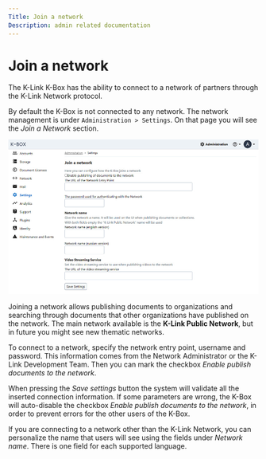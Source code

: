 ```yaml
---
Title: Join a network
Description: admin related documentation
---
```

# Join a network

The K-Link K-Box has the ability to connect to a network of partners through the K-Link Network protocol.

By default the K-Box is not connected to any network. 
The network management is under `Administration > Settings`. On that page you will see the _Join a Network_ section.


![](../user/images/dms-network.JPG)


Joining a network allows publishing documents to organizations and searching through documents that other organizations have published on the network. 
The main network available is the **K-Link Public Network**, but in future you might see new thematic networks.

To connect to a network, specify the network entry point, username and password. 
This information comes from the Network Administrator or the K-Link Development Team.
Then you can mark the checkbox _Enable publish documents to the network_. 

When pressing the _Save settings_ button the system will validate all the inserted connection information. 
If some parameters are wrong, the K-Box will auto-disable the checkbox _Enable publish documents to the network_, 
in order to prevent errors for the other users of the K-Box.  

If you are connecting to a network other than the K-Link Network, 
you can personalize the name that users will see using the fields under _Network name_. There is one field for each supported language.


